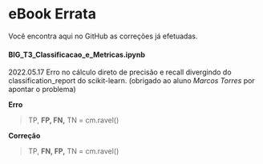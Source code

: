# eBook Errata

Você encontra aqui no GitHub as correções já efetuadas.

#### BIG_T3_Classificacao_e_Metricas.ipynb

2022.05.17 Erro no cálculo direto de precisão e recall divergindo do classification_report do scikit-learn. (obrigado ao aluno *Marcos Torres* por apontar o problema)

**Erro**

> TP, **FP, FN,** TN = cm.ravel()

**Correção** 

> TP, **FN, FP,** TN = cm.ravel()

